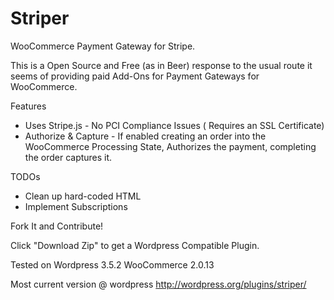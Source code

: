 Striper
=======

WooCommerce Payment Gateway for Stripe.

This is a Open Source and Free (as in Beer) response to the usual route it seems of providing paid Add-Ons for Payment Gateways for WooCommerce.

Features

* Uses Stripe.js      - No PCI Compliance Issues ( Requires an SSL Certificate)
* Authorize & Capture - If enabled creating an order into the WooCommerce Processing State, Authorizes the payment,
completing the order captures it.

TODOs
* Clean up hard-coded HTML
* Implement Subscriptions

Fork It and Contribute!

Click "Download Zip" to get a Wordpress Compatible Plugin.

Tested on Wordpress 3.5.2  WooCommerce 2.0.13

Most current version @ wordpress http://wordpress.org/plugins/striper/

